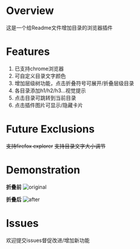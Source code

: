 # Overview
这是一个给Readme文件增加目录的浏览器插件

# Features
1. 已支持chrome浏览器
2. 可自定义目录文字颜色
3. 增加层级树功能，点击折叠符号可展开/折叠层级目录
4. 各目录添加h1/h2/h3...视觉提示
5. 点击目录可跳转到当前目录
6. 点击插件图片可显示/隐藏卡片

# Future Exclusions
~~支持firefox explorer~~
~~支持目录文字大小调节~~

# Demonstration
**折叠前**
![original](https://i.imgur.com/e9bRg49.png)

**折叠后**
![after](https://i.imgur.com/RU9JSjR.png)

# Issues
欢迎提交issues督促改进/增加新功能
